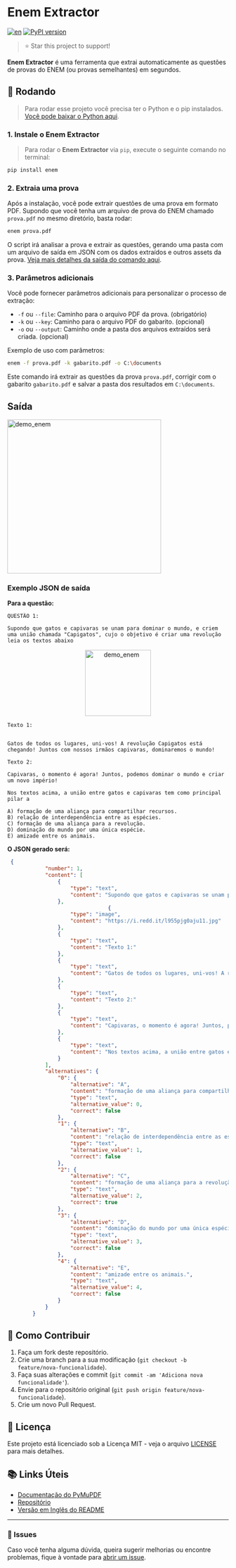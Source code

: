 
# Enem Extractor

[![en](https://img.shields.io/badge/lang-en-red.svg)](https://github.com/luiisp/enem-extractor/blob/main/readme.en.md)
<a href="https://pypi.python.org/pypi/enem" target="_blank"><img src="https://img.shields.io/pypi/v/enem.svg?color=3399EE" alt="PyPI version" /></a>

> ⭐ Star this project to support!

**Enem Extractor** é uma ferramenta que extrai automaticamente as questões de provas do ENEM (ou provas semelhantes) em segundos.

## 🚀 Rodando

> Para rodar esse projeto você precisa ter o Python e o pip instalados. [Você pode baixar o Python aqui](https://www.python.org/downloads/).

### 1. Instale o Enem Extractor

> Para rodar o **Enem Extractor** via `pip`, execute o seguinte comando no terminal:

```bash
pip install enem
```

### 2. Extraia uma prova

Após a instalação, você pode extrair questões de uma prova em formato PDF. Supondo que você tenha um arquivo de prova do ENEM chamado `prova.pdf` no mesmo diretório, basta rodar:

```bash
enem prova.pdf
```

O script irá analisar a prova e extrair as questões, gerando uma pasta com um arquivo de saída em JSON com os dados extraídos e outros assets da prova. [Veja mais detalhes da saída do comando aqui](#saida).

### 3. Parâmetros adicionais

Você pode fornecer parâmetros adicionais para personalizar o processo de extração:

- `-f` ou `--file`: Caminho para o arquivo PDF da prova. (obrigatório)
- `-k` ou `--key`: Caminho para o arquivo PDF do gabarito. (opcional)
- `-o` ou `--output`: Caminho onde a pasta dos arquivos extraídos será criada. (opcional)

Exemplo de uso com parâmetros:

```bash
enem -f prova.pdf -k gabarito.pdf -o C:\documents
```

Este comando irá extrair as questões da prova `prova.pdf`, corrigir com o gabarito `gabarito.pdf` e salvar a pasta dos resultados em `C:\documents`.

## Saída

<img src="https://github.com/user-attachments/assets/9e78b4f0-2055-4f32-a9c5-1bc3e96a2fdc" alt="demo_enem" width="350"/>



### Exemplo JSON de saída

**Para a questão:**
```plaintext
QUESTÃO 1:

Supondo que gatos e capivaras se unam para dominar o mundo, e criem uma união chamada "Capigatos", cujo o objetivo é criar uma revolução leia os textos abaixo

```
<p align="center">
    <img src="https://i.redd.it/l955pjg0aju11.jpg" alt="demo_enem" width="150"/>
</p>

```
Texto 1:


Gatos de todos os lugares, uni-vos! A revolução Capigatos está chegando! Juntos com nossos irmãos capivaras, dominaremos o mundo!

Texto 2:

Capivaras, o momento é agora! Juntos, podemos dominar o mundo e criar um novo império! 

Nos textos acima, a união entre gatos e capivaras tem como principal pilar a

A) formação de uma aliança para compartilhar recursos.
B) relação de interdependência entre as espécies.
C) formação de uma aliança para a revolução.
D) dominação do mundo por uma única espécie.
E) amizade entre os animais.

```

**O JSON gerado será:**

```json
 {
            "number": 1,
            "content": [
                {
                    "type": "text",
                    "content": "Supondo que gatos e capivaras se unam para dominar o mundo, e criem uma união chamada Capigatos, cujo o objetivo é criar uma revolução leia os textos abaixo"
                },
                                {
                    "type": "image",
                    "content": "https://i.redd.it/l955pjg0aju11.jpg"
                },
                {
                    "type": "text",
                    "content": "Texto 1:"
                },
                {
                    "type": "text",
                    "content": "Gatos de todos os lugares, uni-vos! A revolução Capigatos está chegando! Juntos com nossos irmãos capivaras, dominaremos o mundo!"
                },
                {
                    "type": "text",
                    "content": "Texto 2:"
                },
                {
                    "type": "text",
                    "content": "Capivaras, o momento é agora! Juntos, podemos dominar o mundo e criar um novo império!"
                },
                {
                    "type": "text",
                    "content": "Nos textos acima, a união entre gatos e capivaras tem como principal pilar a"
                }
            ],
            "alternatives": {
                "0": {
                    "alternative": "A",
                    "content": "formação de uma aliança para compartilhar recursos.",
                    "type": "text",
                    "alternative_value": 0,
                    "correct": false
                },
                "1": {
                    "alternative": "B",
                    "content": "relação de interdependência entre as espécies.",
                    "type": "text",
                    "alternative_value": 1,
                    "correct": false
                },
                "2": {
                    "alternative": "C",
                    "content": "formação de uma aliança para a revolução.",
                    "type": "text",
                    "alternative_value": 2,
                    "correct": true
                },
                "3": {
                    "alternative": "D",
                    "content": "dominação do mundo por uma única espécie.",
                    "type": "text",
                    "alternative_value": 3,
                    "correct": false
                },
                "4": {
                    "alternative": "E",
                    "content": "amizade entre os animais.",
                    "type": "text",
                    "alternative_value": 4,
                    "correct": false
                }
            }
        }
```


## 🔧 Como Contribuir

1. Faça um fork deste repositório.
2. Crie uma branch para a sua modificação (`git checkout -b feature/nova-funcionalidade`).
3. Faça suas alterações e commit (`git commit -am 'Adiciona nova funcionalidade'`).
4. Envie para o repositório original (`git push origin feature/nova-funcionalidade`).
5. Crie um novo Pull Request.

## 📜 Licença

Este projeto está licenciado sob a Licença MIT - veja o arquivo [LICENSE](LICENSE) para mais detalhes.

## 📚 Links Úteis

- [Documentação do PyMuPDF](https://pypi.org/project/PyMuPDF/)
- [Repositório](https://github.com/luiisp/enem-extractor)
- [Versão em Inglês do README](https://github.com/luiisp/enem-extractor/blob/main/readme.en.md)

---

### 📢 Issues

Caso você tenha alguma dúvida, queira sugerir melhorias ou encontre problemas, fique à vontade para [abrir um issue](https://github.com/luiisp/enem-extractor/issues).

